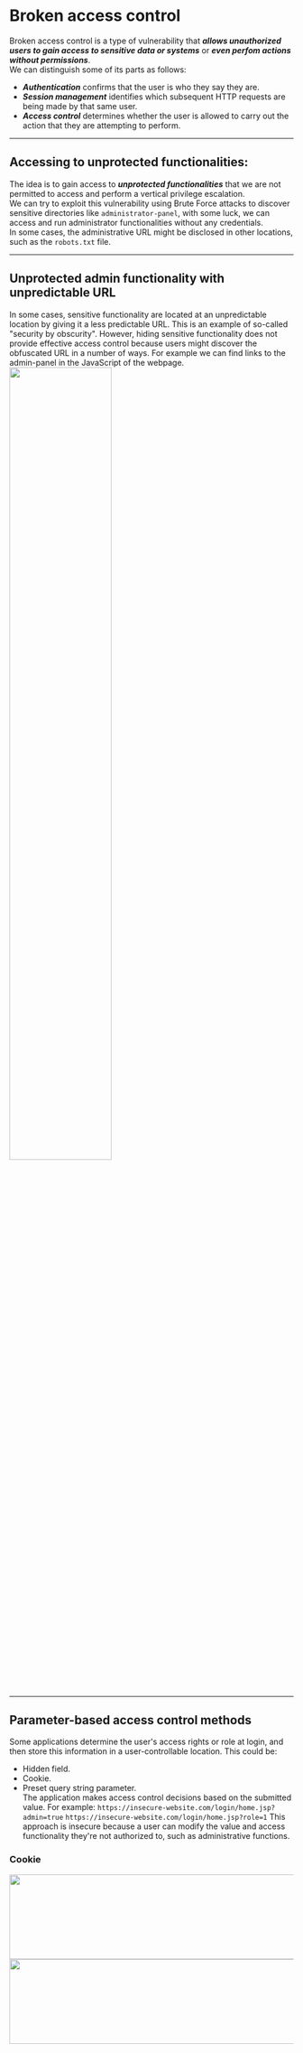 # Broken access control
Broken access control is a type of vulnerability that ***allows unauthorized users to gain access to sensitive data or systems*** or ***even perfom actions without permissions***.<br />
We can distinguish some of its parts as follows:
- ***Authentication*** confirms that the user is who they say they are.
- ***Session management*** identifies which subsequent HTTP requests are being made by that same user.
- ***Access control*** determines whether the user is allowed to carry out the action that they are attempting to perform.

-------------

## Accessing to unprotected functionalities:
The idea is to gain access to ***unprotected functionalities*** that we are not permitted to access and perform a vertical privilege escalation.<br />
We can try to exploit this vulnerability using Brute Force attacks to discover sensitive directories like `administrator-panel`, with some luck, we can access and run administrator functionalities without any credentials.<br />
In some cases, the administrative URL might be disclosed in other locations, such as the `robots.txt` file.

------------------------

## Unprotected admin functionality with unpredictable URL
In some cases, sensitive functionality are located at an unpredictable location by giving it a less predictable URL. This is an example of so-called "security by obscurity". However, hiding sensitive functionality does not provide effective access control because users might discover the obfuscated URL in a number of ways. For example we can find links to the admin-panel in the JavaScript of the webpage.
<img src="https://github.com/alejandro-pentest/Hacking-Web/assets/161533623/961daed4-1d15-4a25-b067-0b1ed105f07e" width=60% height=60%>

-----------------

## Parameter-based access control methods
Some applications determine the user's access rights or role at login, and then store this information in a user-controllable location. This could be:
- Hidden field.
- Cookie.
- Preset query string parameter. <br />
The application makes access control decisions based on the submitted value. For example:
`https://insecure-website.com/login/home.jsp?admin=true`
`https://insecure-website.com/login/home.jsp?role=1`
This approach is insecure because a user can modify the value and access functionality they're not authorized to, such as administrative functions.
### Cookie 
<img src="https://github.com/alejandro-pentest/Hacking-Web/assets/161533623/9672f343-784d-4e0d-84c3-a6388227a665" width="900" height="150">
<img src="https://github.com/alejandro-pentest/Hacking-Web/assets/161533623/58438b0a-23a3-4b7f-a5e4-225e557e197c" width=900 height=150>







